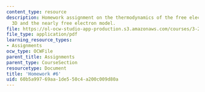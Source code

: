 ```yaml
---
content_type: resource
description: Homework assignment on the thermodynamics of the free electron gas in
  3D and the nearly free electron model.
file: https://ol-ocw-studio-app-production.s3.amazonaws.com/courses/3-23-electrical-optical-and-magnetic-properties-of-materials-fall-2007/60b5a99769aa1de550c4a200c009d80a_ps6.pdf
file_type: application/pdf
learning_resource_types:
- Assignments
ocw_type: OCWFile
parent_title: Assignments
parent_type: CourseSection
resourcetype: Document
title: 'Homework #6'
uid: 60b5a997-69aa-1de5-50c4-a200c009d80a
---
```

